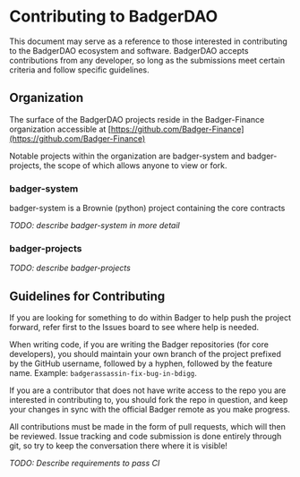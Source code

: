 # Contributing to BadgerDAO

This document may serve as a reference to those interested in contributing to the BadgerDAO ecosystem and software.  BadgerDAO accepts contributions from any developer, so long as the submissions meet certain criteria and follow specific guidelines.

## Organization

The surface of the BadgerDAO projects reside in the Badger-Finance organization accessible at [https://github.com/Badger-Finance](https://github.com/Badger-Finance)

Notable projects within the organization are badger-system and badger-projects, the scope of which allows anyone to view or fork.

### badger-system

badger-system is a Brownie (python) project containing the core contracts

*TODO: describe badger-system in more detail*

### badger-projects

*TODO: describe badger-projects*

## Guidelines for Contributing

If you are looking for something to do within Badger to help push the project forward, refer first to the Issues board to see where help is needed.

When writing code, if you are writing the Badger repositories (for core developers), you should maintain your own branch of the project prefixed by the GitHub username, followed by a hyphen, followed by the feature name. Example: `badgerassassin-fix-bug-in-bdigg`.

If you are a contributor that does not have write access to the repo you are interested in contributing to, you should fork the repo in question, and keep your changes in sync with the official Badger remote as you make progress.

All contributions must be made in the form of pull requests, which will then be reviewed. Issue tracking and code submission is done entirely through git, so try to keep the conversation there where it is visible!

*TODO: Describe requirements to pass CI*

